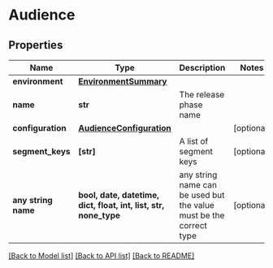 # Audience


## Properties
Name | Type | Description | Notes
------------ | ------------- | ------------- | -------------
**environment** | [**EnvironmentSummary**](EnvironmentSummary.md) |  | 
**name** | **str** | The release phase name | 
**configuration** | [**AudienceConfiguration**](AudienceConfiguration.md) |  | [optional] 
**segment_keys** | **[str]** | A list of segment keys | [optional] 
**any string name** | **bool, date, datetime, dict, float, int, list, str, none_type** | any string name can be used but the value must be the correct type | [optional]

[[Back to Model list]](../README.md#documentation-for-models) [[Back to API list]](../README.md#documentation-for-api-endpoints) [[Back to README]](../README.md)


